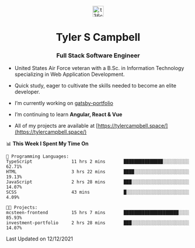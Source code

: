 <p align="center">
<a href="https://www.linkedin.com/in/t36campbell" target="blank"><img align="center" src="https://ik.imagekit.io/t36campbell/Portfolio/linkedin.png.original_m8bbGgPh6.png" alt="t36campbell" height="30" width="30" /></a>
</p>
<h1 align="center">Tyler S Campbell</h1>
<h3 align="center">Full Stack Software Engineer</h3>

* United States Air Force veteran with a B.Sc. in Information Technology specializing in Web Application Development. 

* Quick study, eager to cultivate the skills needed to become an elite developer.

* I’m currently working on [gatsby-portfolio](https://github.com/t36campbell/gatsby-portfolio)

* I’m continuing to learn **Angular, React & Vue**

* All of my projects are available at [https://tylercampbell.space/](https://tylercampbell.space/)

<!--START_SECTION:waka-->
📊 **This Week I Spent My Time On** 

```text
💬 Programming Languages: 
TypeScript               11 hrs 2 mins       ███████████████░░░░░░░░░░   62.71% 
HTML                     3 hrs 22 mins       ████░░░░░░░░░░░░░░░░░░░░░   19.13% 
JavaScript               2 hrs 28 mins       ███░░░░░░░░░░░░░░░░░░░░░░   14.07% 
SCSS                     43 mins             █░░░░░░░░░░░░░░░░░░░░░░░░   4.09%

🐱‍💻 Projects: 
mcsteen-frontend         15 hrs 7 mins       █████████████████████░░░░   85.93% 
investment-portfolio     2 hrs 28 mins       ███░░░░░░░░░░░░░░░░░░░░░░   14.07%

```


 Last Updated on 12/12/2021
<!--END_SECTION:waka-->
